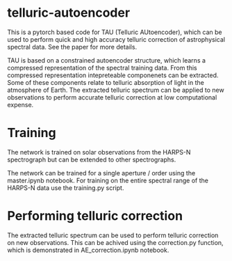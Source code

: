 # telluric-autoencoder
This is a pytorch based code for TAU (Telluric AUtoencoder), which can be used to perform quick and high accuracy telluric correction of astrophysical spectral data. See the paper for more details.

TAU is based on a constrained autoencoder structure, which learns a compressed representation of the spectral training data. From this compressed representation intepreteable componenets can be extracted. Some of these components relate to telluric absorption of light in the atmosphere of Earth. The extracted telluric spectrum can be applied to new observations to perform accurate telluric correction at low computational expense.

# Training 
The network is trained on solar observations from the HARPS-N spectrograph but can be extended to other spectrographs. 

The network can be trained for a single aperture / order using the master.ipynb notebook. For training on the entire spectral range of the HARPS-N data use the training.py script. 

# Performing telluric correction
The extracted telluric spectrum can be used to perform telluric correction on new observations. This can be achived using the correction.py function, which is demonstrated in AE_correction.ipynb notebook.



